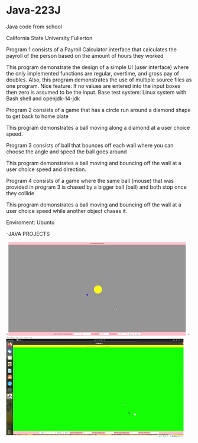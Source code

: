 # Java-223J
Java code from school

California State University Fullerton

Program 1 consists of a Payroll Calculator interface that calculates the payroll of the person based on the amount of hours they worked

This program demonstrate the design of a simple UI (user interface) where the only implemented functions are
regular, overtime, and gross pay of doubles.  Also, this program demonstrates the use of multiple source files as one program.
Nice feature: If no values are entered into the input boxes then zero is assumed to be the input.
Base test system: Linux system with Bash shell and openjdk-14-jdk

Program 2 consists of a game that has a circle run around a diamond shape to get back to home plate

This program demonstrates a ball moving along a diamond at a user choice speed.

Program 3 consists of ball that bounces off each wall where you can choose the angle and speed the ball goes around

This program demonstrates a ball moving and bouncing off the wall at a user choice speed and direction.

Program 4 consists of a game where the same ball (mouse) that was provided in program 3 is chased by a bigger ball (ball) and both stop once they collide

 This program demonstrates a ball moving and bouncing off the wall at a user choice speed while another object chases it.
 
 Enviroment: Ubuntu 
 
 -JAVA PROJECTS


-![grab-landing-page](https://github.com/nickayson/nickayson/blob/main/giphy%20(1).gif)
-![grab-landing-page](https://github.com/nickayson/nickayson/blob/main/giphy.gif)
